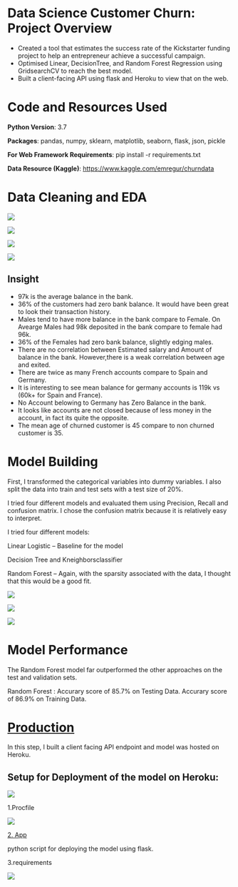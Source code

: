 # Data Science Customer Churn: Project Overview

* Created a tool that estimates the success rate of the Kickstarter funding project to help an entrepreneur achieve a successful campaign.
* Optimised Linear, DecisionTree, and Random Forest Regression using GridsearchCV to reach the best model.
* Built a client-facing API using flask and Heroku to view that on the web.

# Code and Resources Used

**Python Version**: 3.7

**Packages**: pandas, numpy, sklearn, matplotlib, seaborn, flask, json, pickle

**For Web Framework Requirements**: pip install -r requirements.txt

**Data Resource (Kaggle)**: https://www.kaggle.com/emregur/churndata

# Data Cleaning and EDA

![](/images//balance.PNG)

![](/images//corr.PNG)

![](/images//Geo.PNG)

![](/images//age.PNG)

## Insight

- 97k is the average balance in the bank.
- 36% of the customers had zero bank balance. It would have been great to look their transaction history.
- Males tend to have more balance in the bank compare to Female. On Avearge Males had 98k deposited in the bank compare to female had 96k.
- 36% of the Females had zero bank balance, slightly edging males.
- There are no correlation between Estimated salary and Amount of balance in the bank. However,there is a weak correlation between age and exited.
- There are twice as many French accounts compare to Spain and Germany.
- It is interesting to see mean balance for germany accounts is 119k vs (60k+ for Spain and France).
- No Account belowing to Germany has Zero Balance in the bank.
- It looks like accounts are not closed because of less money in the account, in fact its quite the opposite.
- The mean age of churned customer is 45 compare to non churned customer is 35.

# Model Building 
First, I transformed the categorical variables into dummy variables. I also split the data into train and test sets with a test size of 20%.

I tried four different models and evaluated them using Precision, Recall and confusion matrix. I chose the confusion matrix because it is relatively easy to interpret.

I tried four different models:

Linear Logistic – Baseline for the model

Decision Tree and Kneighborsclassifier 

Random Forest – Again, with the sparsity associated with the data, I thought that this would be a good fit.

![](/images//model1.PNG)

![](/images//model2.PNG)

![](/images//model3.PNG)

# Model Performance

The Random Forest model far outperformed the other approaches on the test and validation sets.

Random Forest :
Accurary score of 85.7% on Testing Data. 
Accurary score of 86.9% on Training Data. 


 # [Production](https://bankml.herokuapp.com/) 
 In this step, I built a client facing API endpoint and model was hosted on Heroku.
 
## Setup for Deployment of the model on Heroku:

![](/images/predict.png)

1.Procfile

![](/images/profile.png)

[2. App](https://github.com/Jaspreetsm21/Bank_churn_ML/blob/main/app.py)

python script for deploying the model using flask.

3.requirements

![](images/requirements.png)
